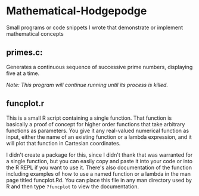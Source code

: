 # Mathematical-Hodgepodge
Small programs or code snippets I wrote that demonstrate or implement mathematical concepts

## primes.c:

Generates a continuous sequence of successive prime numbers, displaying five at a time.

*Note: This program will continue running until its process is killed.*

## funcplot.r

This is a small R script containing a single function. That function is basically a proof of concept for higher order functions that take arbitrary functions as parameters. You give it any real-valued numerical function as input, either the name of an existing function or a lambda expression, and it will plot that function in Cartesian coordinates.

I didn't create a package for this, since I didn't thank that was warranted for a single function, but you can easily copy and paste it into your code or into the R REPL if you want to use it. There's also documentation of the function including examples of how to use a named function or a lambda in the man page titled funcplot.Rd. You can place this file in any man directory used by R and then type `?funcplot` to view the documentation.

